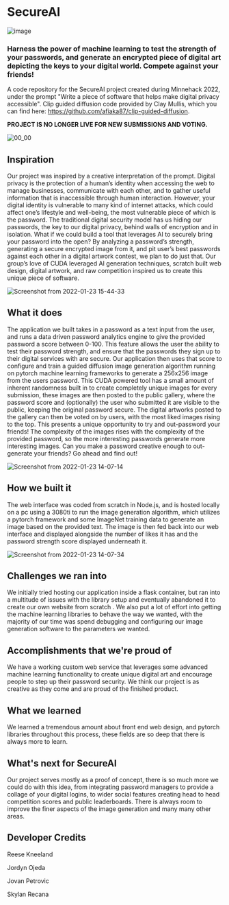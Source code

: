 # SecureAI
![image](https://user-images.githubusercontent.com/77468346/153016635-d579647c-807b-4891-8793-88d93bdc9acf.png)

### Harness the power of machine learning to test the strength of your passwords, and generate an encrypted piece of digital art depicting the keys to your digital world. Compete against your friends!
A code repository for the SecureAI project created during Minnehack 2022, under the prompt "Write a piece of software that helps make digital privacy accessible". Clip guided diffusion code provided by Clay Mullis, which you can find here: https://github.com/afiaka87/clip-guided-diffusion.

**PROJECT IS NO LONGER LIVE FOR NEW SUBMISSIONS AND VOTING.**

![00_00](https://user-images.githubusercontent.com/77468346/153016497-4f2172ad-ebde-41fa-a3a4-0d770308335d.gif)

## Inspiration
Our project was inspired by a creative interpretation of the prompt. Digital privacy is the protection of a human’s identity when accessing the web to manage businesses, communicate with each other, and to gather useful information that is inaccessible through human interaction. However, your digital identity is vulnerable to many kind of internet attacks, which could affect one’s lifestyle and well-being, the most vulnerable piece of which is the password.
The traditional digital security model has us hiding our passwords, the key to our digital privacy, behind walls of encryption and in isolation. What if we could build a tool that leverages AI to securely bring your password into the open? By analyzing a password’s strength, generating a secure encrypted image from it, and pit user’s best passwords against each other in a digital artwork contest, we plan to do just that. Our group’s love of CUDA leveraged AI generation techniques, scratch built web design, digital artwork, and raw competition inspired us to create this unique piece of software.

![Screenshot from 2022-01-23 15-44-33](https://user-images.githubusercontent.com/77468346/153016721-7dd2bffe-fff0-4215-8ddd-8bf1e921b607.png)

## What it does
The application we built takes in a password as a text input from the user, and runs a data driven password analytics engine to give the provided password a score between 0-100. This feature allows the user the ability to test their password strength, and ensure that the passwords they sign up to their digital services with are secure. Our application then uses that score to configure and train a guided diffusion image generation algorithm running on pytorch machine learning frameworks to generate a 256x256 image from the users password. This CUDA powered tool has a small amount of inherent randomness built in to create completely unique images for every submission, these images are then posted to the public gallery, where the password score and (optionally) the user who submitted it are visible to the public, keeping the original password secure. The digital artworks posted to the gallery can then be voted on by users, with the most liked images rising to the top. This presents a unique opportunity to try and out-password your friends! The complexity of the images rises with the complexity of the provided password, so the more interesting passwords generate more interesting images. Can you make a password creative enough to out-generate your friends? Go ahead and find out!

![Screenshot from 2022-01-23 14-07-14](https://user-images.githubusercontent.com/77468346/153016280-326f2afb-4782-467a-84e0-30782b3c4714.png)

## How we built it
The web interface was coded from scratch in Node.js, and is hosted locally on a pc using a 3080ti to run the image generation algorithm, which utilizes a pytorch framework and some ImageNet training data to generate an image based on the provided text. The image is then fed back into our web interface and displayed alongside the number of likes it has and the password strength score displayed underneath it.

![Screenshot from 2022-01-23 14-07-34](https://user-images.githubusercontent.com/77468346/153017139-da82fb77-801e-471b-bc76-1205aac8edcb.png)

## Challenges we ran into
We initially tried hosting our application inside a flask container, but ran into a multitude of issues with the library setup and eventually abandoned it to create our own website from scratch . We also put a lot of effort into getting the machine learning libraries to behave the way we wanted, with the majority of our time was spend debugging and configuring our image generation software to the parameters we wanted.
## Accomplishments that we're proud of
We have a working custom web service that leverages some advanced machine learning functionality to create unique digital art and encourage people to step up their password security. We think our project is as creative as they come and are proud of the finished product.
## What we learned
We learned a tremendous amount about front end web design, and pytorch libraries throughout this process, these fields are so deep that there is always more to learn.
## What's next for SecureAI
Our project serves mostly as a proof of concept, there is so much more we could do with this idea, from integrating password managers to provide a collage of your digital logins, to wider social features creating head to head competition scores and public leaderboards. There is always room to improve the finer aspects of the image generation and many many other areas.

## Developer Credits
Reese Kneeland

Jordyn Ojeda

Jovan Petrovic

Skylan Recana
